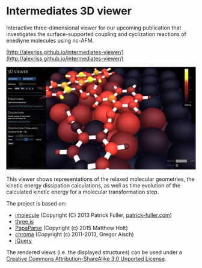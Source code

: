 # Intermediates 3D viewer

Interactive three-dimensional viewer for our upcoming publication that investigates the surface-supported coupling and cyclization reactions of enediyne molecules using nc-AFM.

[http://alexriss.github.io/intermediates-viewer/](http://alexriss.github.io/intermediates-viewer/)
 

![Screenshot](/screenshot.png?raw=true "Screenshot")

This viewer shows representations of the relaxed molecular geometries, the kinetic energy dissipation calculations, as well as time evolution of the calculated kinetic energy for a molecular transformation step.



The project is based on:
- [imolecule](https://github.com/patrickfuller/imolecule) (Copyright (C) 2013 Patrick Fuller, [patrick-fuller.com](patrick-fuller.com))
- [three.js](http://threejs.org/)
- [PapaParse](http://papaparse.com/) (Copyright (c) 2015 Matthew Holt)
- [chroma](https://github.com/gka/chroma.js) (Copyright (c) 2011-2013, Gregor Aisch)
- [jQuery](https://jquery.com/)


The rendered views (i.e. the displayed structures) can be used under a <a rel="license" href="http://creativecommons.org/licenses/by-sa/3.0/">Creative Commons Attribution-ShareAlike 3.0 Unported License</a>.
